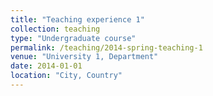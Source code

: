 ```yaml
---
title: "Teaching experience 1"
collection: teaching
type: "Undergraduate course"
permalink: /teaching/2014-spring-teaching-1
venue: "University 1, Department"
date: 2014-01-01
location: "City, Country"
---
```


<!--
This is a description of a teaching experience. You can use markdown like any other post.

Heading 1
======

Heading 2
======

Heading 3
======
-->